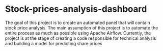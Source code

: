 # Stock-prices-analysis-dashboard
The goal of this project is to create an automated panel that will contain stock price analysis. The main assumption of this project is to automate the entire process as much as possible using Apache Airflow. Currently, the project is at the stage of creating a code responsible for technical analysis and building a model for predicting share prices
